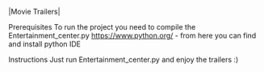 |Movie Trailers|

Prerequisites
To run the project you need to compile the Entertainment_center.py
https://www.python.org/ - from here you can find and install python IDE

Instructions
Just run Entertainment_center.py and enjoy the trailers :)
